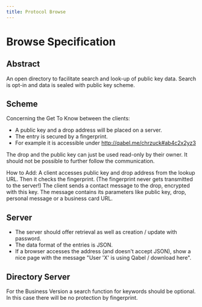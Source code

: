 ```yaml
---
title: Protocol Browse
---
```

# Browse Specification

## Abstract

An open directory to facilitate search and look-up of public key data.
Search is opt-in and data is sealed with public key scheme.

## Scheme

Concerning the Get To Know between the clients:

* A public key and a drop address will be placed on a server.
* The entry is secured by a fingerprint.
* For example it is accessible under http://qabel.me/chrzuck#ab4c2x2yz3

The drop and the public key can just be used read-only by their owner. It should not be possible to further follow the communication.

How to Add: A client accesses public key and drop address from the lookup URL. Then it checks the fingerprint. (The fingerprint never gets transmitted to the server!)
The client sends a contact message to the drop, encrypted with this key. The message contains its parameters like public key, drop, personal message or a business card URL.

## Server

* The server should offer retrieval as well as creation / update with password.
* The data format of the entries is JSON.
* If a browser accesses the address (and doesn't accept JSON), show a nice page with the message "User 'X' is using Qabel / download here".

## Directory Server

For the Business Version a search function for keywords should be optional. In this case there will be no protection by fingerprint. 